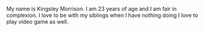 My name is Kingsley Morrison. I am 23 years of age and I am fair in complexion.
I love to be with my siblings when I have nothing doing 
I love to play video game as well.
